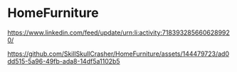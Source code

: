 # HomeFurniture

https://www.linkedin.com/feed/update/urn:li:activity:7183932856606289920/

https://github.com/SkillSkullCrasher/HomeFurniture/assets/144479723/ad0dd515-5a96-49fb-ada8-14df5a1102b5

